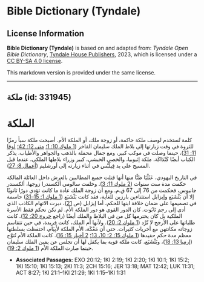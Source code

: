 # Bible Dictionary (Tyndale)

## License Information

**Bible Dictionary (Tyndale)** is based on and adapted from: _Tyndale Open Bible Dictionary_, [Tyndale House Publishers](https://tyndaleopenresources.com/), 2023, which is licensed under a [CC BY-SA 4.0 license](https://creativecommons.org/licenses/by-sa/4.0/legalcode.en).

This markdown version is provided under the same license.



--------------------------------

## ملكة (id: 331945)

الملكة
======

كلمة تُستخدم لوصف ملكة حاكمة، أو زوجة ملك، أو الملكة الأم. أصبحت ملكة سبأ رمزًا للثروة في وقت زيارتها إلى بلاط الملك سليمان الفاخر ([1 ملوك 10: 1؛](https://ref.ly/1Kgs10:1) [متى 12: 42؛](https://ref.ly/Matt12:42) [لوقا 11: 31](https://ref.ly/Luke11:31))، حينما وصلت في موكب كبير، ومع جمال محملة بالذهب والجواهر والأطياب. يذكر الكتاب أيضًا كَنْدَاكَة، ملكة إثيوبيا، والخصي الحبشي، كبير وزراء بلاطها الملكي، عندما قبل المسيح على يد فِيلُبُّس في أثناء زيارته إلى أورشليم ([أعمال 8: 27](https://ref.ly/Acts8:27)).

في التاريخ اليهودي، عَثَلْيَا ظنًّا منها أنها قتلت جميع المطالبين بالعرش داخل العائلة المالكة حكمت مدة ست سنوات ([2 ملوك 11: 3](https://ref.ly/2Kgs11:3)). وخلفت سالومي ألكسندرا زوجها، ألكسندر جانيوس، فحكمت من 76 إلى 67 ق.م. ومع أن زوجة الملك عادة ما كانت تؤدي دورًا ثانويًا إلا أن بَثْشَبَع وإيزابل استثناءين بارزين للغاية، فقد كانت بَثْشَبَع ([1 ملوك 1: 15–31](https://ref.ly/1Kgs1:15-1Kgs1:31)) حاسمة في تصميمها على ضمان خلافة ابنها للحكم، أما إيزابل (ص [21](https://ref.ly/1Kgs21:1-1Kgs21:29))، دبرت الاتهام الكاذب الذي أدى إلى رجم نَابُوت. كان الدور القوي هو دور الملكة الأم. لم تكن تحكم فقط الأسرة الملكية بل كان يحترمها كل من في البلاط والملك أيضًا (راجع [خروج 20: 12](https://ref.ly/Exod20:12)). كانت طلباتها على الأرجح لا تُرَّد ([1 ملوك 2: 20](https://ref.ly/1Kgs2:20)). ولأنها أم الملك، كانت فريدة، في حين تتقاسم زوجاته مكانتهن مع أخريات كثيرات. حتى أن مَعْكَة، الأم الملكة لأَبِيَام، احتفظت بسلطتها معظم مدة حكم حفيدها ([1 ملوك 15: 2؛ 10، 13؛](https://ref.ly/1Kgs15:2) [2 أخبار 15: 16](https://ref.ly/2Chr15:16)). كانت الملكة الأم تُتوَّج ([إرميا 13: 18](https://ref.ly/Jer13:18))، وبَثْشَبَع، كانت ملكة قوية بما يكفل لها أن تجلس عن يمين الملك سليمان حينما صارت الملكة الأم ([1 ملوك 2: 19](https://ref.ly/1Kgs2:19)).

* **Associated Passages:** EXO 20:12; 1KI 2:19; 1KI 2:20; 1KI 10:1; 1KI 15:2; 1KI 15:10; 1KI 15:13; 2KI 11:3; 2CH 15:16; JER 13:18; MAT 12:42; LUK 11:31; ACT 8:27; 1KI 21:1–1KI 21:29; 1KI 1:15–1KI 1:31

